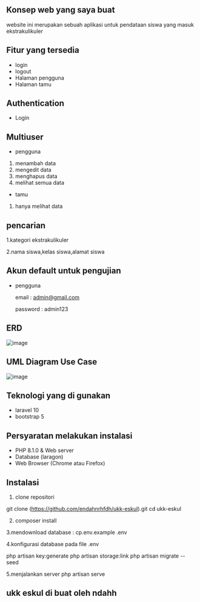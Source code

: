 ## Konsep web yang saya buat

website ini merupakan sebuah aplikasi untuk pendataan siswa yang masuk ekstrakulikuler

## Fitur yang tersedia
- login
- logout
- Halaman pengguna
- Halaman tamu
   
## Authentication
   - Login

## Multiuser
  - pengguna
   1. menambah data
   2. mengedit data
   3. menghapus data
   4. melihat semua data
      
  - tamu
   1. hanya melihat data

## pencarian

 1.kategori ekstrakulikuler
 
 2.nama siswa,kelas siswa,alamat siswa
  

## Akun default untuk pengujian  

- pengguna
  
  email : admin@gmail.com
  
  password : admin123


## ERD

![image](https://github.com/user-attachments/assets/dbd52844-ef85-44e0-91cf-b757a7e0d511)


## UML Diagram Use Case

![image](https://github.com/user-attachments/assets/9499abb0-fd95-43ff-abba-f655391db7e9)


## Teknologi yang di gunakan
 - laravel 10
 - bootstrap 5

## Persyaratan melakukan instalasi
  - PHP 8.1.0 & Web server
  - Database (laragon)
  - Web Browser (Chrome atau Firefox)

## Instalasi
 1. clone repositori
    
  git clone (https://github.com/endahnrhfdh/ukk-eskul).git 
  cd ukk-eskul
  
 2. composer install

 3.mendownload database :     cp.env.example .env
 
 4.konfigurasi database pada file .env
    
 php artisan key:generate php artisan storage:link php artisan migrate --seed
 
 5.menjalankan server
 php artisan serve
    
## ukk eskul di buat oleh ndahh
